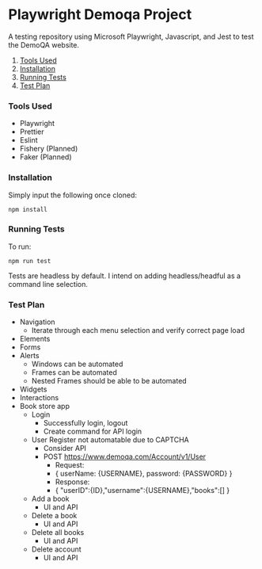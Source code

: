 # Playwright Demoqa Project
A testing repository using Microsoft Playwright, Javascript, and Jest to test the DemoQA website.

1. [Tools Used](#tools-used)
2. [Installation](#installation)
3. [Running Tests](#running-tests)
4. [Test Plan](#test-plan)

### Tools Used
- Playwright
- Prettier
- Eslint
- Fishery (Planned)
- Faker (Planned)

### Installation
Simply input the following once cloned:

`npm install`

### Running Tests

To run:

`npm run test`

Tests are headless by default. I intend on adding headless/headful as a command line selection.

### Test Plan
- Navigation
  - Iterate through each menu selection and verify correct page load
- Elements
- Forms
- Alerts
  - Windows can be automated
  - Frames can be automated
  - Nested Frames should be able to be automated
- Widgets
- Interactions
- Book store app
  - Login
    - Successfully login, logout
    - Create command for API login
  - User Register not automatable due to CAPTCHA
    - Consider API
    - POST https://www.demoqa.com/Account/v1/User
      - Request:
      - { userName: {USERNAME}, password: {PASSWORD} }
      - Response:
      - { "userID":{ID},"username":{USERNAME},"books":[] }
  - Add a book
    - UI and API
  - Delete a book
    - UI and API
  - Delete all books
    - UI and API
  - Delete account
    - UI and API
